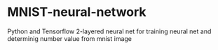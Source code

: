 # MNIST-neural-network
Python and Tensorflow 2-layered neural net for training neural net and determinig number value from mnist image
